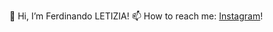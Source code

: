 👋 Hi, I’m Ferdinando LETIZIA!
📫 How to reach me: [Instagram](https://www.instagram.com/ferdinando_letizia)!
